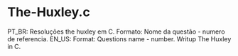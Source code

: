 # The-Huxley.c
PT_BR:
Resoluções the huxley em C.
Formato: Nome da questão - numero de referencia.
EN_US:
Format: Questions name -  number.
Writup The Huxley in C.

